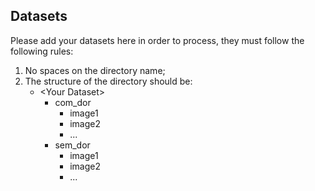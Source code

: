 ## Datasets

Please add your datasets here in order to process, they must follow the following rules:

1. No spaces on the directory name;
2. The structure of the directory should be:
    - \<Your Dataset>
        - com_dor
            - image1
            - image2
            - ...
        - sem_dor
            - image1
            - image2
            - ...